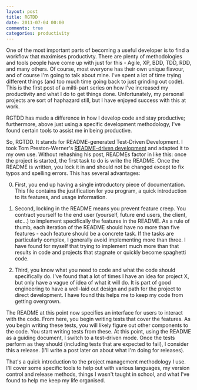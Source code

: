 ```yaml
---
layout: post
title: RGTDD
date: 2011-07-04 00:00
comments: true
categories: productivity
---
```


One of the most important parts of becoming a useful developer is to find a
workflow that maximises productivty. There are plenty of methodologies and tools
people have come up with just for this - Agile, XP, BDD, TDD, RDD, and many 
others. Of course, most everyone has their own unique flavour, and of course
I'm going to talk about mine. I've spent a lot of time trying different things 
(and too much time going back to just grinding out code). This is the first post 
of a milti-part series on how I've increased my productivity and what I do to 
get things done. Unfortunately, my personal projects are sort of haphazard still,
but I have enjoyed success with this at work.

RGTDD has made a difference in how I develop code and stay productive; 
furthermore, above just using a specific development methodology, I've found 
certain tools to assist me in being productive.

So, RGTDD. It stands for README-generated Test-Driven Development. I took Tom
Preston-Werner's [README-driven development](http://tom.preston-werner.com/2010/08/23/readme-driven-development.html)
and adapted it to my own use. Without rehashing his post, READMEs factor in like
this: once the project is started, the first task to do is write the README. Once
the README is written, you lock it in and should not be changed except to fix
typos and spelling errors. This has several advantages:

0. First, you end up having a single introductory piece of documentation. This 
file contains the justification for you program, a quick introduction to its 
features, and usage information.

0. Second, locking in the README means you prevent feature creep. You contract
yourself to the end user (yourself, future end users, the client, etc...) to
implement specifically the features in the README. As a rule of thumb, each
iteration of the README should have no more than five features - each feature
should be a concrete task. If the tasks are particularly complex, I generally
avoid implementing more than three. I have found for myself that trying to 
implement much more than that results in code and projects that stagnate or 
quickly become spaghetti code.

0. Third, you know what you need to code and what the code should specifically 
do. I've found that a lot of times I have an idea for project X, but only have
a vague of idea of what it will do. It is part of good engineering to have a 
well-laid out design and path for the project to direct development. I have found
this helps me to keep my code from getting overgrown.

The README at this point now specifies an interface for users to interact with
the code. From here, you begin writing tests that cover the features. As you 
begin writing these tests, you will likely figure out other components to the
code. You start writing tests from these. At this point, using the README as a 
guiding document, I switch to a test-driven mode. Once the tests perform as 
they should (including tests that are expected to fail), I consider this a 
release. (I'll write a post later on about what I'm doing for releases).

That's a quick introduction to the project management methodology I use. I'll
cover some specific tools to help out with various languages, my version 
control and release methods, things I wasn't taught in school, and what I've 
found to help me keep my life organised.


